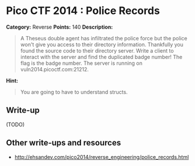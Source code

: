 # Pico CTF 2014 : Police Records

**Category:** Reverse
**Points:** 140
**Description:**

>A Theseus double agent has infiltrated the police force but the police won't give you access to their directory information. Thankfully you found the source code to their directory server. Write a client to interact with the server and find the duplicated badge number! The flag is the badge number.
The server is running on vuln2014.picoctf.com:21212.

**Hint:**
>You are going to have to understand structs.

## Write-up

(TODO)

## Other write-ups and resources

* <http://ehsandev.com/pico2014/reverse_engineering/police_records.html>
